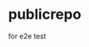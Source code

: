 # publicrepo
for e2e test



























































































































































































































































































































































































































































































































































































































































































































































































































































































































































































































































































































































































































































